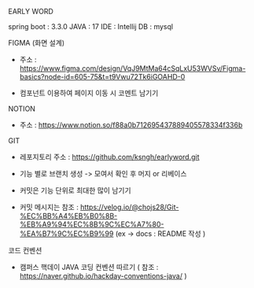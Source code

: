 EARLY WORD

spring boot : 3.3.0
JAVA : 17
IDE : Intellij
DB : mysql

FIGMA (화면 설계)

- 주소 : https://www.figma.com/design/VqJ9MtMa64cSqLxU53WVSv/Figma-basics?node-id=605-75&t=t9Vwu72Tk6iGOAHD-0

- 컴포넌트 이용하여 페이지 이동 시 코멘트 남기기

NOTION

- 주소 : https://www.notion.so/f88a0b712695437889405578334f336b

GIT

- 레포지토리 주소 : https://github.com/ksngh/earlyword.git

- 기능 별로 브랜치 생성 -> 모여서 확인 후 머지 or 리베이스

- 커밋은 기능 단위로 최대한 많이 남기기

- 커밋 메시지는 참조 : https://velog.io/@chojs28/Git-%EC%BB%A4%EB%B0%8B-%EB%A9%94%EC%8B%9C%EC%A7%80-%EA%B7%9C%EC%B9%99
  (ex -> docs : README 작성 )


코드 컨벤션

- 캠퍼스 핵데이 JAVA 코딩 컨벤션 따르기 ( 참조 : https://naver.github.io/hackday-conventions-java/ )
